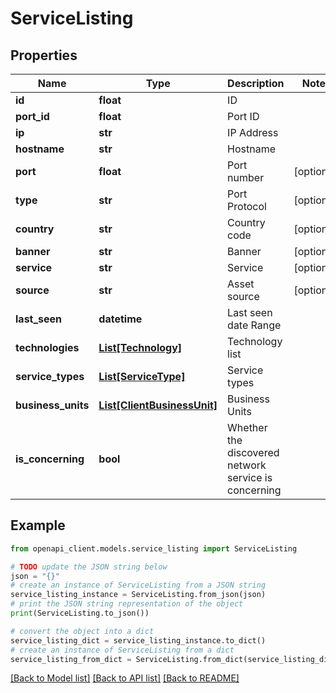 # ServiceListing


## Properties

Name | Type | Description | Notes
------------ | ------------- | ------------- | -------------
**id** | **float** | ID | 
**port_id** | **float** | Port ID | 
**ip** | **str** | IP Address | 
**hostname** | **str** | Hostname | 
**port** | **float** | Port number | [optional] 
**type** | **str** | Port Protocol | [optional] 
**country** | **str** | Country code | [optional] 
**banner** | **str** | Banner | [optional] 
**service** | **str** | Service | [optional] 
**source** | **str** | Asset source | [optional] 
**last_seen** | **datetime** | Last seen date Range | 
**technologies** | [**List[Technology]**](Technology.md) | Technology list | 
**service_types** | [**List[ServiceType]**](ServiceType.md) | Service types | 
**business_units** | [**List[ClientBusinessUnit]**](ClientBusinessUnit.md) | Business Units | 
**is_concerning** | **bool** | Whether the discovered network service is concerning | 

## Example

```python
from openapi_client.models.service_listing import ServiceListing

# TODO update the JSON string below
json = "{}"
# create an instance of ServiceListing from a JSON string
service_listing_instance = ServiceListing.from_json(json)
# print the JSON string representation of the object
print(ServiceListing.to_json())

# convert the object into a dict
service_listing_dict = service_listing_instance.to_dict()
# create an instance of ServiceListing from a dict
service_listing_from_dict = ServiceListing.from_dict(service_listing_dict)
```
[[Back to Model list]](../README.md#documentation-for-models) [[Back to API list]](../README.md#documentation-for-api-endpoints) [[Back to README]](../README.md)


